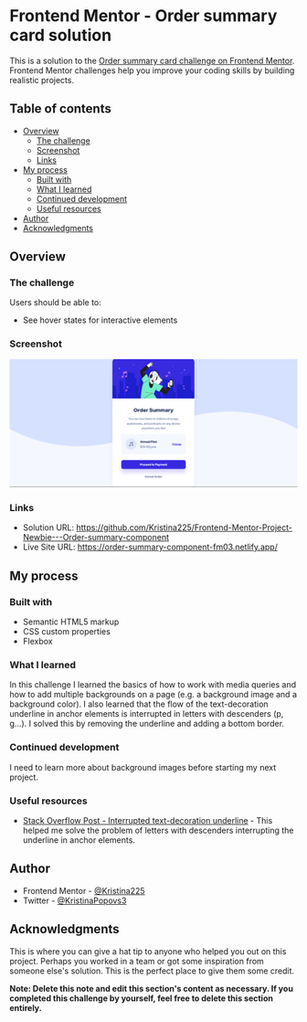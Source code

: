 # Frontend Mentor - Order summary card solution

This is a solution to the [Order summary card challenge on Frontend Mentor](https://www.frontendmentor.io/challenges/order-summary-component-QlPmajDUj). Frontend Mentor challenges help you improve your coding skills by building realistic projects.

## Table of contents

- [Overview](#overview)
  - [The challenge](#the-challenge)
  - [Screenshot](#screenshot)
  - [Links](#links)
- [My process](#my-process)
  - [Built with](#built-with)
  - [What I learned](#what-i-learned)
  - [Continued development](#continued-development)
  - [Useful resources](#useful-resources)
- [Author](#author)
- [Acknowledgments](#acknowledgments)

## Overview

### The challenge

Users should be able to:

- See hover states for interactive elements

### Screenshot

![](./screenshots/screenshot.png)

### Links

- Solution URL: https://github.com/Kristina225/Frontend-Mentor-Project-Newbie---Order-summary-component
- Live Site URL: https://order-summary-component-fm03.netlify.app/

## My process

### Built with

- Semantic HTML5 markup
- CSS custom properties
- Flexbox

### What I learned

In this challenge I learned the basics of how to work with media queries and how to add multiple backgrounds on a page (e.g. a background image and a background color). I also learned that the flow of the text-decoration underline in anchor elements is interrupted in letters with descenders (p, g...). I solved this by removing the underline and adding a bottom border.

### Continued development

I need to learn more about background images before starting my next project.

### Useful resources

- [Stack Overflow Post - Interrupted text-decoration underline](https://stackoverflow.com/questions/49760273/text-decoration-underline-for-dom-element-doesnt-underline-for-all-letters-in-a) - This helped me solve the problem of letters with descenders interrupting the underline in anchor elements.

## Author

- Frontend Mentor - [@Kristina225](https://www.frontendmentor.io/profile/Kristina225)
- Twitter - [@KristinaPopovs3](https://twitter.com/KristinaPopovs3)

## Acknowledgments

This is where you can give a hat tip to anyone who helped you out on this project. Perhaps you worked in a team or got some inspiration from someone else's solution. This is the perfect place to give them some credit.

**Note: Delete this note and edit this section's content as necessary. If you completed this challenge by yourself, feel free to delete this section entirely.**
